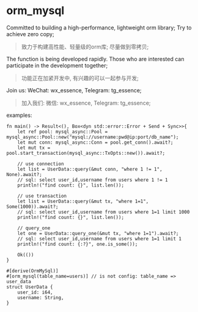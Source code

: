 # orm_mysql

Committed to building a high-performance, lightweight orm library; Try to achieve zero copy;
>致力于构建高性能、轻量级的orm库; 尽量做到零拷贝;

The function is being developed rapidly. Those who are interested can participate in the development together; 
>功能正在加紧开发中, 有兴趣的可以一起参与开发; 

Join us: WeChat: wx_essence, Telegram: tg_essence;
>加入我们: 微信: wx_essence, Telegram: tg_essence;


examples:

    fn main() -> Result<(), Box<dyn std::error::Error + Send + Sync>>{
        let ref pool: mysql_async::Pool = mysql_async::Pool::new("mysql://username:pwd@ip:port/db_name");
        let mut conn: mysql_async::Conn = pool.get_conn().await?;
        let mut tx = pool.start_transaction(mysql_async::TxOpts::new()).await?;

        // use connection
        let list = UserData::query(&mut conn, "where 1 != 1", None).await?;
        // sql: select user_id,username from users where 1 != 1
        println!("find count: {}", list.len());

        // use transaction
        let list = UserData::query(&mut tx, "where 1=1", Some(1000)).await?;
        // sql: select user_id,username from users where 1=1 limit 1000
        println!("find count: {}", list.len());

        // query_one
        let one = UserData::query_one(&mut tx, "where 1=1").await?;
        // sql: select user_id,username from users where 1=1 limit 1
        println!("find count: {:?}", one.is_some());

        Ok(())
    }

    #[derive(OrmMySql)]
    #[orm_mysql(table_name=users)] // is not config: table_name => user_data
    struct UserData {
        user_id: i64,
        username: String,
    }